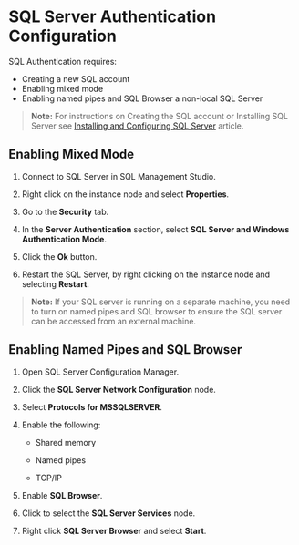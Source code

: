 [title]: # (SQL Server Authentication Configuration)
[tags]: # (Setup,Install,sql,authentication)
[priority]: # (1000)

# SQL Server Authentication Configuration

SQL Authentication requires:

- Creating a new SQL account
- Enabling mixed mode
- Enabling named pipes and SQL Browser a non-local SQL Server

> **Note:** For instructions on Creating the SQL account or Installing SQL Server see [Installing and Configuring SQL Server](../installing-sql-server/index.md) article.

## Enabling Mixed Mode

1. Connect to SQL Server in SQL Management Studio.

1. Right click on the instance node and select **Properties**.

1. Go to the **Security** tab.

1. In the **Server Authentication** section, select **SQL Server and Windows Authentication Mode**.

1. Click the **Ok** button.

1. Restart the SQL Server, by right clicking on the instance node and selecting **Restart**.

> **Note:** If your SQL server is running on a separate machine, you need to turn on named pipes and SQL browser to ensure the SQL server can be accessed from an external machine.

## Enabling Named Pipes and SQL Browser

1. Open SQL Server Configuration Manager.

1. Click the **SQL Server Network Configuration** node.

1. Select **Protocols for MSSQLSERVER**.

1. Enable the following:

   - Shared memory
   - Named pipes

   - TCP/IP

1. Enable **SQL Browser**.

1. Click to select the **SQL Server Services** node.

1. Right click **SQL Server Browser** and select **Start**.
